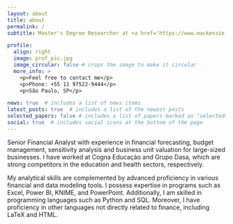 ```yaml
---
layout: about
title: about
permalink: /
subtitle: Master's Degree Researcher at <a href='https://www.mackenzie.br/'>  Mackenzie Presbyterian University</a>

profile:
  align: right
  image: prof_pic.jpg
  image_circular: false # crops the image to make it circular
  more_info: >
    <p>Feel free to contact me</p>
    <p>Phone: +55 11 97522-9444</p>
    <p>São Paulo, SP</p>

news: true  # includes a list of news items
latest_posts: true  # includes a list of the newest posts
selected_papers: false # includes a list of papers marked as "selected={true}"
social: true  # includes social icons at the bottom of the page
---
```


Senior Financial Analyst with experience in financial forecasting, budget management, sensitivity analysis and business unit valuation for large-sized businesses. I have worked at Cogna Educação and Grupo Dasa, which are strong competitors in the education and health sectors, respectively.

My analytical skills are complemented by advanced proficiency in various financial and data modeling tools. I possess expertise in programs such as Excel, Power BI, KNIME, and PowerPoint. Additionally, I am skilled in programming languages such as Python and SQL. Moreover, I have proficiency in other languages not directly related to finance, including LaTeX and HTML.
